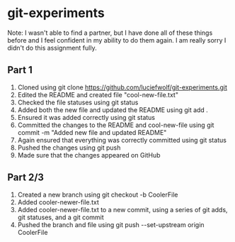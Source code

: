 # git-experiments

Note: I wasn't able to find a partner, but I have done all of these things before 
and I feel confident in my ability to do them again. I am really sorry I didn't do
this assignment fully.

## Part 1

1. Cloned using git clone https://github.com/luciefwolf/git-experiments.git
2. Edited the README and created file "cool-new-file.txt"
3. Checked the file statuses using git status
4. Added both the new file and updated the README using git add .
5. Ensured it was added correctly using git status
6. Committed the changes to the README and cool-new-file using git commit -m "Added new file and updated README"
8. Again ensured that everything was correctly committed using git status
9. Pushed the changes using git push
10. Made sure that the changes appeared on GitHub


## Part 2/3
1. Created a new branch using git checkout -b CoolerFile
2. Added cooler-newer-file.txt
3. Added cooler-newer-file.txt to a new commit, using a series of git adds, git statuses, and a git commit
4. Pushed the branch and file using git push --set-upstream origin CoolerFile
